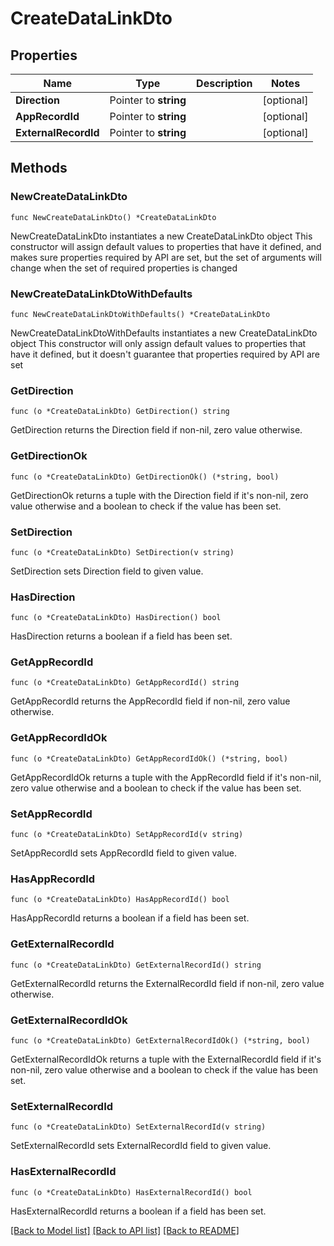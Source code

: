 # CreateDataLinkDto

## Properties

Name | Type | Description | Notes
------------ | ------------- | ------------- | -------------
**Direction** | Pointer to **string** |  | [optional] 
**AppRecordId** | Pointer to **string** |  | [optional] 
**ExternalRecordId** | Pointer to **string** |  | [optional] 

## Methods

### NewCreateDataLinkDto

`func NewCreateDataLinkDto() *CreateDataLinkDto`

NewCreateDataLinkDto instantiates a new CreateDataLinkDto object
This constructor will assign default values to properties that have it defined,
and makes sure properties required by API are set, but the set of arguments
will change when the set of required properties is changed

### NewCreateDataLinkDtoWithDefaults

`func NewCreateDataLinkDtoWithDefaults() *CreateDataLinkDto`

NewCreateDataLinkDtoWithDefaults instantiates a new CreateDataLinkDto object
This constructor will only assign default values to properties that have it defined,
but it doesn't guarantee that properties required by API are set

### GetDirection

`func (o *CreateDataLinkDto) GetDirection() string`

GetDirection returns the Direction field if non-nil, zero value otherwise.

### GetDirectionOk

`func (o *CreateDataLinkDto) GetDirectionOk() (*string, bool)`

GetDirectionOk returns a tuple with the Direction field if it's non-nil, zero value otherwise
and a boolean to check if the value has been set.

### SetDirection

`func (o *CreateDataLinkDto) SetDirection(v string)`

SetDirection sets Direction field to given value.

### HasDirection

`func (o *CreateDataLinkDto) HasDirection() bool`

HasDirection returns a boolean if a field has been set.

### GetAppRecordId

`func (o *CreateDataLinkDto) GetAppRecordId() string`

GetAppRecordId returns the AppRecordId field if non-nil, zero value otherwise.

### GetAppRecordIdOk

`func (o *CreateDataLinkDto) GetAppRecordIdOk() (*string, bool)`

GetAppRecordIdOk returns a tuple with the AppRecordId field if it's non-nil, zero value otherwise
and a boolean to check if the value has been set.

### SetAppRecordId

`func (o *CreateDataLinkDto) SetAppRecordId(v string)`

SetAppRecordId sets AppRecordId field to given value.

### HasAppRecordId

`func (o *CreateDataLinkDto) HasAppRecordId() bool`

HasAppRecordId returns a boolean if a field has been set.

### GetExternalRecordId

`func (o *CreateDataLinkDto) GetExternalRecordId() string`

GetExternalRecordId returns the ExternalRecordId field if non-nil, zero value otherwise.

### GetExternalRecordIdOk

`func (o *CreateDataLinkDto) GetExternalRecordIdOk() (*string, bool)`

GetExternalRecordIdOk returns a tuple with the ExternalRecordId field if it's non-nil, zero value otherwise
and a boolean to check if the value has been set.

### SetExternalRecordId

`func (o *CreateDataLinkDto) SetExternalRecordId(v string)`

SetExternalRecordId sets ExternalRecordId field to given value.

### HasExternalRecordId

`func (o *CreateDataLinkDto) HasExternalRecordId() bool`

HasExternalRecordId returns a boolean if a field has been set.


[[Back to Model list]](../README.md#documentation-for-models) [[Back to API list]](../README.md#documentation-for-api-endpoints) [[Back to README]](../README.md)


